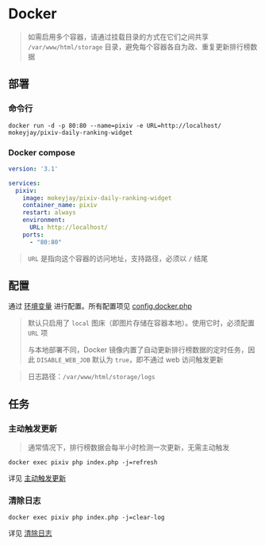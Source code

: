 # Docker
> 如需启用多个容器，请通过挂载目录的方式在它们之间共享 `/var/www/html/storage` 目录，避免每个容器各自为政、重复更新排行榜数据

## 部署
### 命令行
```shell
docker run -d -p 80:80 --name=pixiv -e URL=http://localhost/ mokeyjay/pixiv-daily-ranking-widget
```

### Docker compose
```yaml
version: '3.1'

services:
  pixiv:
    image: mokeyjay/pixiv-daily-ranking-widget
    container_name: pixiv
    restart: always
    environment:
      URL: http://localhost/
    ports:
      - "80:80"
```

> `URL` 是指向这个容器的访问地址，支持路径，必须以 `/` 结尾

## 配置
通过 [环境变量](https://docs.docker.com/compose/compose-file/#environment) 进行配置。所有配置项见 [config.docker.php](https://github.com/mokeyjay/Pixiv-daily-ranking-widget/blob/master/doc/config.docker.php)

> 默认只启用了 `local` 图床（即图片存储在容器本地）。使用它时，必须配置 `URL` 项  
> 
> 与本地部署不同，Docker 镜像内置了自动更新排行榜数据的定时任务，因此 `DISABLE_WEB_JOB` 默认为 `true`，即不通过 web 访问触发更新

> 日志路径：`/var/www/html/storage/logs`

## 任务
### 主动触发更新
> 通常情况下，排行榜数据会每半小时检测一次更新，无需主动触发

```shell
docker exec pixiv php index.php -j=refresh
```
详见 [主动触发更新](https://github.com/mokeyjay/Pixiv-daily-ranking-widget/blob/master/doc/deploy.md)

### 清除日志
```shell
docker exec pixiv php index.php -j=clear-log
```
详见 [清除日志](https://github.com/mokeyjay/Pixiv-daily-ranking-widget/blob/master/doc/deploy.md)